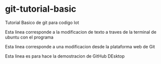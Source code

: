 # git-tutorial-basic
Tutorial Basico de git para codigo Iot


Esta linea corresponde a la modificacion de texto a traves de la terminal de ubuntu con el programa 


Esta linea corresponde a una modificacion desde la plataforma web de Git


Esta linea es para hace la demostracion de GitHub DEsktop


 
